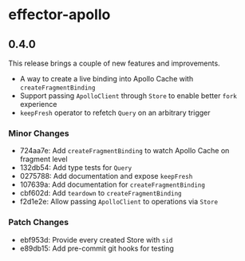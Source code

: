 # effector-apollo

## 0.4.0

This release brings a couple of new features and improvements.

- A way to create a live binding into Apollo Cache with `createFragmentBinding`
- Support passing `ApolloClient` through `Store` to enable better `fork` experience
- `keepFresh` operator to refetch `Query` on an arbitrary trigger

### Minor Changes

- 724aa7e: Add `createFragmentBinding` to watch Apollo Cache on fragment level
- 132db54: Add type tests for `Query`
- 0275788: Add documentation and expose `keepFresh`
- 107639a: Add documentation for `createFragmentBinding`
- cbf602d: Add `teardown` to `createFragmentBinding`
- f2d1e2e: Allow passing `ApolloClient` to operations via `Store`

### Patch Changes

- ebf953d: Provide every created Store with `sid`
- e89db15: Add pre-commit git hooks for testing
